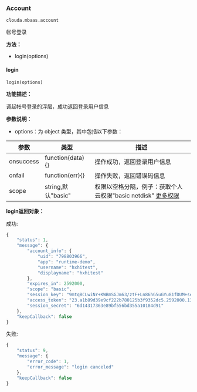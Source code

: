 ### Account ###
    clouda.mbaas.account

帐号登录

**方法：**

- login(options)

#### login ####
	login(options)

**功能描述：**

调起帐号登录的浮层，成功返回登录用户信息

**参数说明：**

- options：为 object 类型，其中包括以下参数：


参数 | 类型 | 描述
------------ | ------------- | ------------
onsuccess | function(data){} | 操作成功，返回登录用户信息
onfail | function(err){} | 操作失败，返回错误码信息
scope | string,默认"basic" | 权限以空格分隔，例子：获取个人云权限"basic netdisk" [更多权限](http://developer.baidu.com/wiki/index.php?title=docs/oauth#.E6.8E.88.E6.9D.83.E6.9D.83.E9.99.90.E5.88.97.E8.A1.A8)


**login返回对象：**

成功:

```js
{
    "status": 1, 
    "message": {
        "account_info": {
            "uid": "798803966", 
            "app": "runtime-demo", 
            "username": "hxhitest", 
            "displayname": "hxhitest"
        }, 
        "expires_in": 2592000, 
        "scope": "basic", 
        "session_key": "9mtqBCLwiNr+KWBmSGJm63/ztF+Ln86hG5uGYu81fDUM+seTldu4hrrKo4IDtr9Qj0lQz3Lg54sTnTF2CCPjIoiY8Cb7CZ/RyQ", 
        "access_token": "23.a1b89d39e9cf222b780125b3f9352dc5.2592000.1397710551.33415291551913594", 
        "session_secret": "6d14317363e89bf556bd355a10184d91"
    }, 
    "keepCallback": false
}
```

失败:

```js
{
    "status": 9, 
    "message": {
        "error_code": 1, 
        "error_message": "login canceled"
    }, 
    "keepCallback": false
}
```
